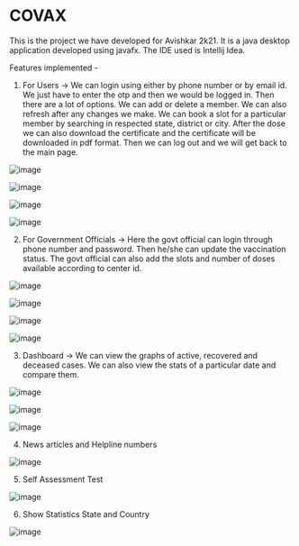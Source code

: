 # COVAX

This is the project we have developed for Avishkar 2k21. It is a java desktop application developed using javafx. The IDE used is Intellij Idea. 

Features implemented -
1. For Users 
-> We can login using either by phone number or by email id. We just have to enter the otp and then we would be logged in. Then there are a lot of options. We can add or delete a member. We can also refresh after any changes we make. We can book a slot for a particular member by searching in respected state, district or city. After the dose we can also download the certificate and the certificate will be downloaded in pdf format. Then we can log out and we will get back to the main page.

![image](https://user-images.githubusercontent.com/72369965/147480955-d11c96e4-1a67-4f1a-82a1-ace9f4e43b95.png) 


![image](https://user-images.githubusercontent.com/72369965/147481233-e1dcf7a2-8e4d-496f-ba86-160f024b7848.png)


![image](https://user-images.githubusercontent.com/72369965/147481603-a1871fdd-0cbc-4faf-a639-a36bae7bee38.png)


![image](https://user-images.githubusercontent.com/72369965/147482182-74403cd2-7d5e-47da-90cb-a061565525f2.png)

2. For Government Officials 
-> Here the govt official can login through phone number and password. Then he/she can update the vaccination status. The govt official can also add the slots and number of doses available according to center id.

![image](https://user-images.githubusercontent.com/72369965/147483075-ff88a2c7-4386-4f23-88ee-74db81382677.png)


![image](https://user-images.githubusercontent.com/72369965/147483204-716e0707-2417-4c61-9707-57d70ca752d3.png)


![image](https://user-images.githubusercontent.com/72369965/147483422-4e2b78f5-a947-46d1-9b7b-24742adac96e.png)

![image](https://user-images.githubusercontent.com/72369965/147483557-90934d1a-ac7d-4c31-b949-be813a3f1d56.png)

3. Dashboard 
-> We can view the graphs of active, recovered and deceased cases. We can also view the stats of a particular date and compare them.

![image](https://user-images.githubusercontent.com/72369965/147484132-148f793e-f3d4-445e-854c-8e7f2fb8bad0.png)


![image](https://user-images.githubusercontent.com/72369965/147484151-1fdd0c20-9fe3-4519-8b41-9d6e715811ac.png)


![image](https://user-images.githubusercontent.com/72369965/147484177-b5af6869-ad0d-4822-9720-775b96ca951c.png)

4. News articles and Helpline numbers 

![image](https://user-images.githubusercontent.com/72369965/147484491-8b89ee45-926e-431c-b6f0-a32cdd6b30b6.png)

5. Self Assessment Test 

![image](https://user-images.githubusercontent.com/72369965/147484642-15776526-2b7e-4349-a703-e3bf118f05b3.png)

6. Show Statistics State and Country 

![image](https://user-images.githubusercontent.com/72369965/147485103-9fa06c30-6b90-4b75-9990-95ebd29b5e16.png)



